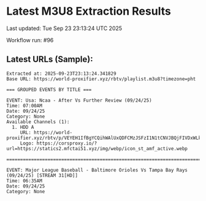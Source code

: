 # Latest M3U8 Extraction Results

Last updated: Tue Sep 23 23:13:24 UTC 2025

Workflow run: #96

## Latest URLs (Sample):
```
Extracted at: 2025-09-23T23:13:24.341829
Base URL: https://world-proxifier.xyz/rbtv/playlist.m3u8?timezone=pht

=== GROUPED EVENTS BY TITLE ===

EVENT: Usa: Ncaa - After Vs Further Review (09/24/25)
Time: 07:00AM
Date: 09/24/25
Category: None
Available Channels (1):
  1. HDD A
     URL: https://world-proxifier.xyz/rbtv/p/VEYEH1IfBgYCQihWAlUxQDFCMzJSFzI1N1tCNVJBQjFIVDxWLkIqHiwHKhYaCisVEwcqFxcEExYR/index.m3u8
     Logo: https://corsproxy.io/?url=https://statics2.mfctai51.xyz/img/webp/icon_st_amf_active.webp

================================================================================

EVENT: Major League Baseball - Baltimore Orioles Vs Tampa Bay Rays (09/24/25) [STREAM 31[HD]]
Time: 06:35AM
Date: 09/24/25
Category: None
```
